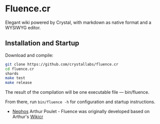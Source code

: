 # Fluence.cr

Elegant wiki powered by Crystal, with markdown as native format and a WYSIWYG editor.

## Installation and Startup

Download and compile:

```bash
git clone https://github.com/crystallabs/fluence.cr
cd fluence.cr
shards
make test
make release
```

The result of the compilation will be one executable file &mdash; bin/fluence.

From there, run `bin/fluence -h` for configuration and startup instructions.

- [Nephos](https://github.com/Nephos) Arthur Poulet - Fluence was originally developed based on Arthur's [Wikicr](https://github.com/Nephos/wikicr)
